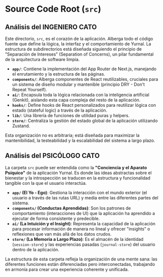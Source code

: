 # Source Code Root (`src`)

## Análisis del INGENIERO CATO

Este directorio, `src`, es el corazón de la aplicación. Alberga todo el código fuente que define la lógica, la interfaz y el comportamiento de Yurnal. La estructura de subdirectorios está diseñada siguiendo el principio de "Separación de Intereses" (Separation of Concerns), un pilar fundamental de la arquitectura de software limpia.

-   **`app/`**: Contiene la implementación del App Router de Next.js, manejando el enrutamiento y la estructura de las páginas.
-   **`components/`**: Alberga componentes de React reutilizables, cruciales para un sistema de diseño modular y mantenible (principio DRY - Don't Repeat Yourself).
-   **`ai/`**: Encapsula toda la lógica relacionada con la inteligencia artificial (Genkit), aislando esta capa compleja del resto de la aplicación.
-   **`hooks/`**: Define hooks de React personalizados para reutilizar lógica con estado (stateful logic) a través de la aplicación.
-   **`lib/`**: Una librería de funciones de utilidad puras y helpers.
-   **`store/`**: Centraliza la gestión del estado global de la aplicación utilizando Zustand.

Esta organización no es arbitraria; está diseñada para maximizar la mantenibilidad, la testeabilidad y la escalabilidad del sistema a largo plazo.

## Análisis del PSICÓLOGO CATO

La carpeta `src` puede ser entendida como la **"Conciencia y el Aparato Psíquico"** de la aplicación Yurnal. Es donde las ideas abstractas sobre el bienestar y la introspección se traducen en la estructura y funcionalidad tangible con la que el usuario interactúa.

-   **`app/` (El Yo - Ego)**: Gestiona la interacción con el mundo exterior (el usuario a través de las rutas URL) y media entre las diferentes partes del sistema.
-   **`components/` (Conductas Aprendidas)**: Son los patrones de comportamiento (interacciones de UI) que la aplicación ha aprendido a ejecutar de forma consistente y predecible.
-   **`ai/` (La Intuición y el Insight)**: Representa la capacidad de la aplicación para procesar información de manera no lineal y ofrecer "insights" o reflexiones que van más allá de los datos crudos.
-   **`store/` (La Memoria a Largo Plazo)**: Es el almacén de la identidad (`session-store`) y las experiencias pasadas (`journal-store`) del usuario dentro de la aplicación.

La estructura de esta carpeta refleja la organización de una mente sana: las diferentes funciones están diferenciadas pero interconectadas, trabajando en armonía para crear una experiencia coherente y unificada.
